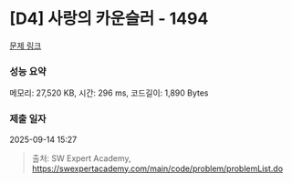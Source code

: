 # [D4] 사랑의 카운슬러 - 1494 

[문제 링크](https://swexpertacademy.com/main/code/problem/problemDetail.do?contestProbId=AV2b_WPaAEIBBASw) 

### 성능 요약

메모리: 27,520 KB, 시간: 296 ms, 코드길이: 1,890 Bytes

### 제출 일자

2025-09-14 15:27



> 출처: SW Expert Academy, https://swexpertacademy.com/main/code/problem/problemList.do